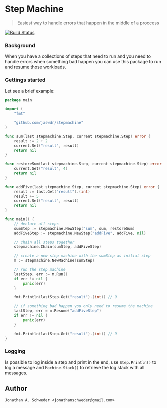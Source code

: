 # Step Machine

> Easiest way to handle errors that happen in the middle of a proccess

[![Build Status](https://travis-ci.org/jaswdr/stepmachine.svg?branch=master)](https://travis-ci.org/jaswdr/stepmachine)

### Background

When you have a collections of steps that need to run and you need to handle errors when something bad happen you can use this package to run and resume those workloads.

### Gettings started

Let see a brief example:

```go
package main

import (
	"fmt"

	"github.com/jaswdr/stepmachine"
)

func sum(last stepmachine.Step, current stepmachine.Step) error {
	result := 2 + 2
	current.Set("result", result)
	return nil
}

func restoreSum(last stepmachine.Step, current stepmachine.Step) error {
	current.Set("result", 4)
	return nil
}

func addFive(last stepmachine.Step, current stepmachine.Step) error {
	result := last.Get("result").(int)
	result += 5
	current.Set("result", result)
	return nil
}

func main() {
	// declare all steps
	sumStep := stepmachine.NewStep("sum", sum, restoreSum)
	addFiveStep := stepmachine.NewStep("addFive", addFive, nil)

	// chain all steps together
	stepmachine.Chain(sumStep, addFiveStep)

	// create a new step machine with the sumStep as initial step
	m := stepmachine.NewMachine(sumStep)

	// run the step machine
	lastStep, err := m.Run()
	if err != nil {
		panic(err)
	}

	fmt.Println(lastStep.Get("result").(int)) // 9

	// if something bad happen you only need to resume the machine
	lastStep, err = m.Resume("addFiveStep")
	if err != nil {
		panic(err)
	}

	fmt.Println(lastStep.Get("result").(int)) // 9
}

```

### Logging

Is possible to log inside a step and print in the end, use `Step.Println()` to log a message and `Machine.Stack()` to retrieve the log stack with all messages.

## Author
    Jonathan A. Schweder <jonathanschweder@gmail.com>
